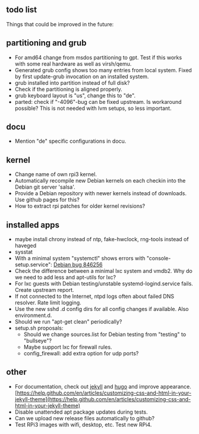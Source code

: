 ## todo list

Things that could be improved in the future:


partitioning and grub
---------------------

- For amd64 change from msdos partitioning to gpt. Test if this works with
  some real hardware as well as virsh/qemu.
- Generated grub config shows too many entries from local system.
  Fixed by first update-grub invocation on an installed system.
- grub installed into partition instead of full disk?
- Check if the partitioning is aligned properly.
- grub keyboard layout is "us", change this to "de".
- parted: check if "-4096"-bug can be fixed upstream. Is workaround possible?
  This is not needed with lvm setups, so less important.


docu
----

- Mention "de" specific configurations in docu.


kernel
------

- Change name of own rpi3 kernel.
- Automatically recompile new Debian kernels on each checkin into the Debian
  git server 'salsa'.
- Provide a Debian repository with newer kernels instead of downloads.
  Use github pages for this?
- How to extract rpi patches for older kernel revisions?


installed apps
--------------

- maybe install chrony instead of ntp, fake-hwclock, rng-tools instead of haveged
- sysstat
- With a minimal system "systemctl" shows errors with "console-setup.service": [Debian bug 846256](https://bugs.debian.org/cgi-bin/bugreport.cgi?bug=846256)
- Check the difference between a minimal lxc system and vmdb2. Why do we need to add less and apt-utils for lxc?
- For lxc guests with Debian testing/unstable systemd-logind.service fails. Create upstream report.
- If not connected to the Internet, ntpd logs often about failed DNS resolver. Rate limit logging.
- Use the new sshd .d config dirs for all config changes if available. Also environment.d.
- Should we run "apt-get clean" periodically?
- setup.sh proposals:
   - Should we change sources.list for Debian testing from "testing" to "bullseye"?
   - Maybe support lxc for firewall rules.
   - config_firewall: add extra option for udp ports?


other
-----

- For documentation, check out [jekyll](https://github.com/jekyll/jekyll) and [hugo](https://gohugo.io/)
  and improve appearance.
  [https://help.github.com/en/articles/customizing-css-and-html-in-your-jekyll-theme](https://help.github.com/en/articles/customizing-css-and-html-in-your-jekyll-theme)
- Disable unattended apt package updates during tests.
- Can we upload new release files automatically to github?
- Test RPi3 images with wifi, desktop, etc. Test new RPi4.

